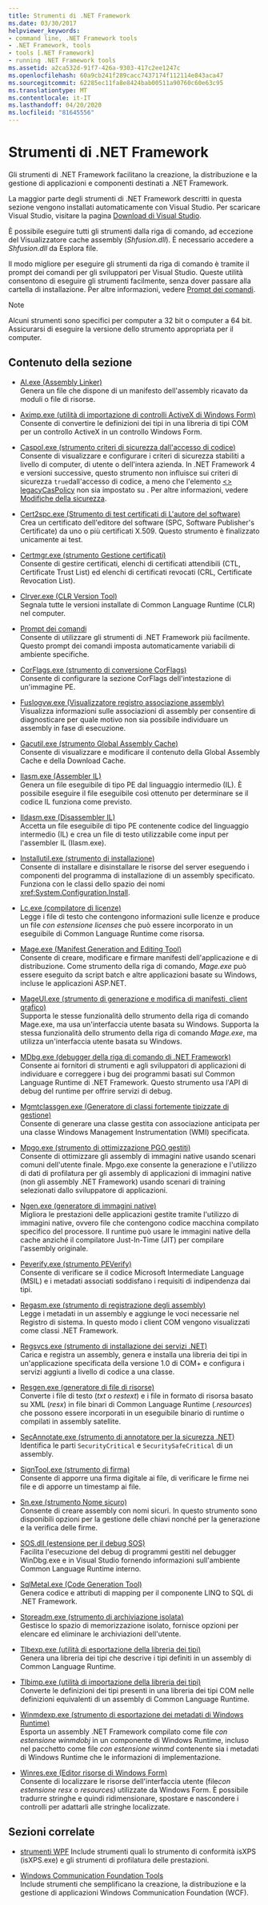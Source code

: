 ```yaml
---
title: Strumenti di .NET Framework
ms.date: 03/30/2017
helpviewer_keywords:
- command line, .NET Framework tools
- .NET Framework, tools
- tools [.NET Framework]
- running .NET Framework tools
ms.assetid: a2ca532d-91f7-426a-9303-417c2ee1247c
ms.openlocfilehash: 60a9cb241f289cacc7437174f112114e843aca47
ms.sourcegitcommit: 62285ec11fa8e8424bab00511a90760c60e63c95
ms.translationtype: MT
ms.contentlocale: it-IT
ms.lasthandoff: 04/20/2020
ms.locfileid: "81645556"
---
```

# <a name="net-framework-tools"></a>Strumenti di .NET Framework

Gli strumenti di .NET Framework facilitano la creazione, la distribuzione e la gestione di applicazioni e componenti destinati a .NET Framework.

La maggior parte degli strumenti di .NET Framework descritti in questa sezione vengono installati automaticamente con Visual Studio. Per scaricare Visual Studio, visitare la pagina [Download di Visual Studio](https://visualstudio.microsoft.com/downloads/?utm_medium=microsoft&utm_source=docs.microsoft.com&utm_campaign=inline+link&utm_content=download+vs2019).

È possibile eseguire tutti gli strumenti dalla riga di comando, ad eccezione del Visualizzatore cache assembly (*Shfusion.dll*). È necessario accedere a *Shfusion.dll* da Esplora file.
  
Il modo migliore per eseguire gli strumenti da riga di comando è tramite il prompt dei comandi per gli sviluppatori per Visual Studio. Queste utilità consentono di eseguire gli strumenti facilmente, senza dover passare alla cartella di installazione. Per altre informazioni, vedere [Prompt dei comandi](developer-command-prompt-for-vs.md).

> [!NOTE]
> Alcuni strumenti sono specifici per computer a 32 bit o computer a 64 bit. Assicurarsi di eseguire la versione dello strumento appropriata per il computer.

## <a name="in-this-section"></a>Contenuto della sezione

- [Al.exe (Assembly Linker)](al-exe-assembly-linker.md)  
Genera un file che dispone di un manifesto dell'assembly ricavato da moduli o file di risorse.

- [Aximp.exe (utilità di importazione di controlli ActiveX di Windows Form)](aximp-exe-windows-forms-activex-control-importer.md)  
Consente di convertire le definizioni dei tipi in una libreria di tipi COM per un controllo ActiveX in un controllo Windows Form.

- [Caspol.exe (strumento criteri di sicurezza dall'accesso di codice)](caspol-exe-code-access-security-policy-tool.md)  
Consente di visualizzare e configurare i criteri di sicurezza stabiliti a livello di computer, di utente o dell'intera azienda. In .NET Framework 4 e versioni successive, questo strumento non influisce sui criteri di sicurezza `true`dall'accesso di codice, a meno che l'elemento [ \<> legacyCasPolicy](../configure-apps/file-schema/runtime/netfx40-legacysecuritypolicy-element.md) non sia impostato su . Per altre informazioni, vedere [Modifiche della sicurezza](https://docs.microsoft.com/previous-versions/dotnet/framework/security/security-changes).

- [Cert2spc.exe (Strumento di test certificati di L'autore del software)](cert2spc-exe-software-publisher-certificate-test-tool.md)  
Crea un certificato dell'editore del software (SPC, Software Publisher's Certificate) da uno o più certificati X.509. Questo strumento è finalizzato unicamente ai test.

- [Certmgr.exe (strumento Gestione certificati)](certmgr-exe-certificate-manager-tool.md)  
Consente di gestire certificati, elenchi di certificati attendibili (CTL, Certificate Trust List) ed elenchi di certificati revocati (CRL, Certificate Revocation List).

- [Clrver.exe (CLR Version Tool)](clrver-exe-clr-version-tool.md)  
Segnala tutte le versioni installate di Common Language Runtime (CLR) nel computer.

- [Prompt dei comandi](developer-command-prompt-for-vs.md)  
Consente di utilizzare gli strumenti di .NET Framework più facilmente. Questo prompt dei comandi imposta automaticamente variabili di ambiente specifiche.

- [CorFlags.exe (strumento di conversione CorFlags)](corflags-exe-corflags-conversion-tool.md)  
Consente di configurare la sezione CorFlags dell'intestazione di un'immagine PE.

- [Fuslogvw.exe (Visualizzatore registro associazione assembly)](fuslogvw-exe-assembly-binding-log-viewer.md)  
Visualizza informazioni sulle associazioni di assembly per consentire di diagnosticare per quale motivo non sia possibile individuare un assembly in fase di esecuzione.

- [Gacutil.exe (strumento Global Assembly Cache)](gacutil-exe-gac-tool.md)  
Consente di visualizzare e modificare il contenuto della Global Assembly Cache e della Download Cache.

- [Ilasm.exe (Assembler IL)](ilasm-exe-il-assembler.md)  
Genera un file eseguibile di tipo PE dal linguaggio intermedio (IL). È possibile eseguire il file eseguibile così ottenuto per determinare se il codice IL funziona come previsto.

- [Ildasm.exe (Disassembler IL)](ildasm-exe-il-disassembler.md)  
Accetta un file eseguibile di tipo PE contenente codice del linguaggio intermedio (IL) e crea un file di testo utilizzabile come input per l'assembler IL (Ilasm.exe).

- [Installutil.exe (strumento di installazione)](installutil-exe-installer-tool.md)  
Consente di installare e disinstallare le risorse del server eseguendo i componenti del programma di installazione di un assembly specificato. Funziona con le classi dello spazio dei nomi <xref:System.Configuration.Install>.

- [Lc.exe (compilatore di licenze)](lc-exe-license-compiler.md)  
Legge i file di testo che contengono informazioni sulle licenze e produce un file *con estensione licenses* che può essere incorporato in un eseguibile di Common Language Runtime come risorsa.

- [Mage.exe (Manifest Generation and Editing Tool)](mage-exe-manifest-generation-and-editing-tool.md)  
Consente di creare, modificare e firmare manifesti dell'applicazione e di distribuzione. Come strumento della riga di comando, *Mage.exe* può essere eseguito da script batch e altre applicazioni basate su Windows, incluse le applicazioni ASP.NET.

- [MageUI.exe (strumento di generazione e modifica di manifesti, client grafico)](mageui-exe-manifest-generation-and-editing-tool-graphical-client.md)  
Supporta le stesse funzionalità dello strumento della riga di comando Mage.exe, ma usa un'interfaccia utente basata su Windows. Supporta la stessa funzionalità dello strumento della riga di comando *Mage.exe*, ma utilizza un'interfaccia utente basata su Windows.

- [MDbg.exe (debugger della riga di comando di .NET Framework)](mdbg-exe.md)  
Consente ai fornitori di strumenti e agli sviluppatori di applicazioni di individuare e correggere i bug dei programmi basati sul Common Language Runtime di .NET Framework. Questo strumento usa l'API di debug del runtime per offrire servizi di debug.

- [Mgmtclassgen.exe (Generatore di classi fortemente tipizzate di gestione)](mgmtclassgen-exe.md)  
Consente di generare una classe gestita con associazione anticipata per una classe Windows Management Instrumentation (WMI) specificata.

- [Mpgo.exe (strumento di ottimizzazione PGO gestiti)](mpgo-exe-managed-profile-guided-optimization-tool.md)  
Consente di ottimizzare gli assembly di immagini native usando scenari comuni dell'utente finale. Mpgo.exe consente la generazione e l'utilizzo di dati di profilatura per gli assembly di applicazioni di immagini native (non gli assembly .NET Framework) usando scenari di training selezionati dallo sviluppatore di applicazioni.

- [Ngen.exe (generatore di immagini native)](ngen-exe-native-image-generator.md)  
Migliora le prestazioni delle applicazioni gestite tramite l'utilizzo di immagini native, ovvero file che contengono codice macchina compilato specifico del processore. Il runtime può usare le immagini native della cache anziché il compilatore Just-In-Time (JIT) per compilare l'assembly originale.

- [Peverify.exe (strumento PEVerify)](peverify-exe-peverify-tool.md)  
Consente di verificare se il codice Microsoft Intermediate Language (MSIL) e i metadati associati soddisfano i requisiti di indipendenza dai tipi.

- [Regasm.exe (strumento di registrazione degli assembly)](regasm-exe-assembly-registration-tool.md)  
Legge i metadati in un assembly e aggiunge le voci necessarie nel Registro di sistema. In questo modo i client COM vengono visualizzati come classi .NET Framework.

- [Regsvcs.exe (strumento di installazione dei servizi .NET)](regsvcs-exe-net-services-installation-tool.md)  
Carica e registra un assembly, genera e installa una libreria dei tipi in un'applicazione specificata della versione 1.0 di COM+ e configura i servizi aggiunti a livello di codice a una classe.

- [Resgen.exe (generatore di file di risorse)](resgen-exe-resource-file-generator.md)  
Converte i file di testo (*txt* o *restext*) e i file in formato di risorsa basato su XML (*resx*) in file binari di Common Language Runtime (*.resources*) che possono essere incorporati in un eseguibile binario di runtime o compilati in assembly satellite.

- [SecAnnotate.exe (strumento di annotatore per la sicurezza .NET)](secannotate-exe-net-security-annotator-tool.md)  
Identifica le parti `SecurityCritical` e `SecuritySafeCritical` di un assembly.

- [SignTool.exe (strumento di firma)](signtool-exe.md)  
Consente di apporre una firma digitale ai file, di verificare le firme nei file e di apporre un timestamp ai file.

- [Sn.exe (strumento Nome sicuro)](sn-exe-strong-name-tool.md)  
Consente di creare assembly con nomi sicuri. In questo strumento sono disponibili opzioni per la gestione delle chiavi nonché per la generazione e la verifica delle firme.

- [SOS.dll (estensione per il debug SOS)](sos-dll-sos-debugging-extension.md)  
Facilita l'esecuzione del debug di programmi gestiti nel debugger WinDbg.exe e in Visual Studio fornendo informazioni sull'ambiente Common Language Runtime interno.

- [SqlMetal.exe (Code Generation Tool)](sqlmetal-exe-code-generation-tool.md)  
Genera codice e attributi di mapping per il componente LINQ to SQL di .NET Framework.

- [Storeadm.exe (strumento di archiviazione isolata)](storeadm-exe-isolated-storage-tool.md)  
Gestisce lo spazio di memorizzazione isolato, fornisce opzioni per elencare ed eliminare le archiviazioni dell'utente.

- [Tlbexp.exe (utilità di esportazione della libreria dei tipi)](tlbexp-exe-type-library-exporter.md)  
Genera una libreria dei tipi che descrive i tipi definiti in un assembly di Common Language Runtime.

- [Tlbimp.exe (utilità di importazione della libreria dei tipi)](tlbimp-exe-type-library-importer.md)  
Converte le definizioni dei tipi presenti in una libreria dei tipi COM nelle definizioni equivalenti di un assembly di Common Language Runtime.

- [Winmdexp.exe (strumento di esportazione dei metadati di Windows Runtime)](winmdexp-exe-windows-runtime-metadata-export-tool.md)  
Esporta un assembly .NET Framework compilato come file *con estensione winmdobj* in un componente di Windows Runtime, incluso nel pacchetto come file *con estensione winmd* contenente sia i metadati di Windows Runtime che le informazioni di implementazione.

- [Winres.exe (Editor risorse di Windows Form)](winres-exe-windows-forms-resource-editor.md)  
Consente di localizzare le risorse dell'interfaccia utente (file*con estensione resx* o *resources)* utilizzate da Windows Form. È possibile tradurre stringhe e quindi ridimensionare, spostare e nascondere i controlli per adattarli alle stringhe localizzate.

## <a name="related-sections"></a>Sezioni correlate

- [strumenti WPF](https://docs.microsoft.com/previous-versions/ms742404(v=vs.110))  
Include strumenti quali lo strumento di conformità isXPS (isXPS.exe) e gli strumenti di profilatura delle prestazioni.

- [Windows Communication Foundation Tools](../wcf/tools.md)  
Include strumenti che semplificano la creazione, la distribuzione e la gestione di applicazioni Windows Communication Foundation (WCF).

